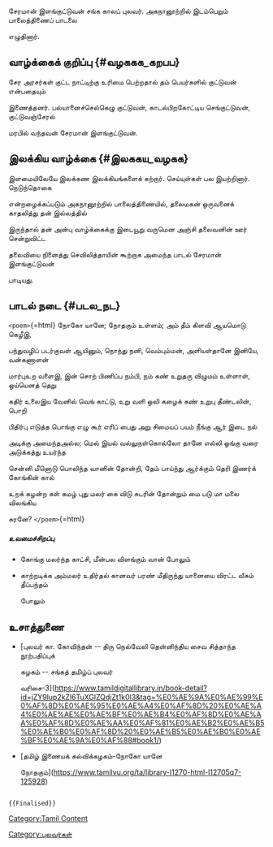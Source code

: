 சேரமான் இளங்குட்டுவன் சங்க காலப் புலவர். அகநானூற்றில் இடம்பெறும் பாலைத்திணைப் பாடலை
எழுதினார்.

## வாழ்க்கைக் குறிப்பு {#வழககக_கறபப}

சேர அரசர்கள் குட்ட நாட்டிற்கு உரிமை பெற்றதால் தம் பெயர்களில் குட்டுவன் என்பதையும்
இணைத்தனர். பல்யானைச்செல்கெழு குட்டுவன், காடல்பிறகோட்டிய செங்குட்டுவன், குட்டுவஞ்சேரல்
மரபில் வந்தவன் சேரமான் இளங்குட்டுவன்.

## இலக்கிய வாழ்க்கை {#இலககய_வழகக}

இளமையிலேயே இலக்கண இலக்கியங்களைக் கற்றார். செய்யுள்கள் பல இயற்றினார். நெடுந்தொகை
என்றழைக்கப்படும் அகநானூற்றில் பாலைத்திணையில், தலைமகன் ஒருவனைக் காதலித்து தன் இல்லத்தில்
இருந்தால் தன் அன்பு வாழ்க்கைக்கு இடையூறு வருமென அஞ்சி தலைவனின் ஊர் சென்றுவிட்ட
தலைவியை நினைத்து செவிலித்தாயின் கூற்றாக அமைந்த பாடல் சேரமான் இளங்குட்டுவன்
பாடியது.

## பாடல் நடை {#படல_நட}

`<poem>`{=html} நோகோ யானே; நோதகும் உள்ளம்; அம் தீம் கிளவி ஆயமொடு கெழீஇ,
பந்துவழிப் படர்குவள் ஆயினும், நொந்து நனி, வெம்பும்மன், அளியள்தானே இனியே, வன்கணாளன்
மார்புஉற வளைஇ, இன் சொற் பிணிப்ப நம்பி, நம் கண் உறுதரு விழுமம் உள்ளாள், ஒய்யெனத் தெறு
கதிர் உலைஇய வேனில் வெங் காட்டு, உறு வளி ஒலி கழைக் கண் உறுபு தீண்டலின், பொறி
பிதிர்பு எடுத்த பொங்கு எழு கூர் எரிப் பைது அறு சிமையப் பயம் நீங்கு ஆர் இடை நல்
அடிக்கு அமைந்தஅல்ல; மெல் இயல் வல்லுநள்கொல்லோ தானே எல்லி ஓங்கு வரை அடுக்கத்து உயர்ந்த
சென்னி மீனொடு பொலிந்த வானின் தோன்றி, தேம் பாய்ந்து ஆர்க்கும் தெரி இணர்க் கோங்கின் கால்
உறக் கழன்ற கள் கமழ் புது மலர் கை விடு சுடரின் தோன்றும் மை படு மா மலை விலங்கிய
சுரனே? `</poem>`{=html}

##### உவமைச்சிறப்பு

-   கோங்கு மலர்ந்த காட்சி, மீன்பல விளங்கும் வான் போலும்
-   காற்றடிக்க அம்மலர் உதிர்தல் கானவர் பரண் மீதிருந்து யானையை விரட்ட வீசும் தீப்பந்தம்
    போலும்

## உசாத்துணை

-   [புலவர் கா. கோவிந்தன் -- திரு நெல்வேலி தென்னிந்திய சைவ சித்தாந்த நூற்பதிப்புக்
    கழகம் -- சங்கத் தமிழ்ப் புலவர்
    வரிசை-3](https://www.tamildigitallibrary.in/book-detail?id=jZY9lup2kZl6TuXGlZQdjZt1k0l3&tag=%E0%AE%9A%E0%AE%99%E0%AF%8D%E0%AE%95%E0%AE%A4%E0%AF%8D%20%E0%AE%A4%E0%AE%AE%E0%AE%BF%E0%AE%B4%E0%AF%8D%E0%AE%AA%E0%AF%8D%E0%AE%AA%E0%AF%81%E0%AE%B2%E0%AE%B5%E0%AE%B0%E0%AF%8D%20%E0%AE%B5%E0%AE%B0%E0%AE%BF%E0%AE%9A%E0%AF%88#book1/)
-   [தமிழ் இணையக் கல்விக்கழகம்-நோகோ யானே
    நோதகும்](https://www.tamilvu.org/ta/library-l1270-html-l12705q7-125928)

```{=mediawiki}
{{Finalised}}
```
[Category:Tamil Content](Category:Tamil_Content "wikilink")
[Category:புலவர்கள்](Category:புலவர்கள் "wikilink")
